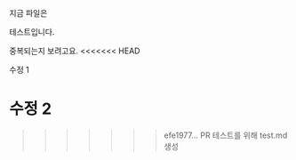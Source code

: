 지금 파일은 

테스트입니다. 

중복되는지 보려고요. 
<<<<<<< HEAD

수정 1

수정 2  
=======
>>>>>>> efe1977... PR 테스트를 위해 test.md 생성
